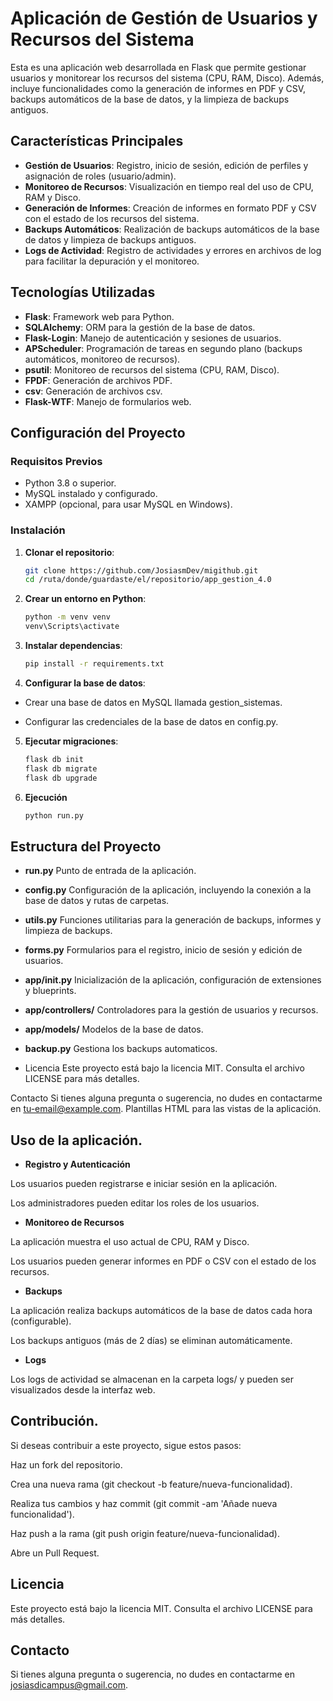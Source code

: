 # Aplicación de Gestión de Usuarios y Recursos del Sistema

Esta es una aplicación web desarrollada en Flask que permite gestionar usuarios y monitorear los recursos del sistema (CPU, RAM, Disco). Además, incluye funcionalidades como la generación de informes en PDF y CSV, backups automáticos de la base de datos, y la limpieza de backups antiguos.

## Características Principales

- **Gestión de Usuarios**: Registro, inicio de sesión, edición de perfiles y asignación de roles (usuario/admin).
- **Monitoreo de Recursos**: Visualización en tiempo real del uso de CPU, RAM y Disco.
- **Generación de Informes**: Creación de informes en formato PDF y CSV con el estado de los recursos del sistema.
- **Backups Automáticos**: Realización de backups automáticos de la base de datos y limpieza de backups antiguos.
- **Logs de Actividad**: Registro de actividades y errores en archivos de log para facilitar la depuración y el monitoreo.

## Tecnologías Utilizadas

- **Flask**: Framework web para Python.
- **SQLAlchemy**: ORM para la gestión de la base de datos.
- **Flask-Login**: Manejo de autenticación y sesiones de usuarios.
- **APScheduler**: Programación de tareas en segundo plano (backups automáticos, monitoreo de recursos).
- **psutil**: Monitoreo de recursos del sistema (CPU, RAM, Disco).
- **FPDF**: Generación de archivos PDF.
- **csv**: Generación de archivos csv.
- **Flask-WTF**: Manejo de formularios web.

## Configuración del Proyecto

### Requisitos Previos

- Python 3.8 o superior.
- MySQL instalado y configurado.
- XAMPP (opcional, para usar MySQL en Windows).

### Instalación

1. **Clonar el repositorio**:
   ```bash
   git clone https://github.com/JosiasmDev/migithub.git
   cd /ruta/donde/guardaste/el/repositorio/app_gestion_4.0

2. **Crear un entorno en Python**:
    ```bash
    python -m venv venv
    venv\Scripts\activate

3. **Instalar dependencias**:
    ```bash
    pip install -r requirements.txt

4. **Configurar la base de datos**:
- Crear una base de datos en MySQL llamada gestion_sistemas.

- Configurar las credenciales de la base de datos en config.py.

5. **Ejecutar migraciones**:
    ```bash
    flask db init
    flask db migrate
    flask db upgrade

6. **Ejecución**
    ```bash	
    python run.py

## Estructura del Proyecto

- **run.py** Punto de entrada de la aplicación.

- **config.py** Configuración de la aplicación, incluyendo la conexión a la base de datos y rutas de carpetas.

- **utils.py** Funciones utilitarias para la generación de backups, informes y limpieza de backups.

- **forms.py** Formularios para el registro, inicio de sesión y edición de usuarios.

- **app/init.py** Inicialización de la aplicación, configuración de extensiones y blueprints.

- **app/controllers/** Controladores para la gestión de usuarios y recursos.

- **app/models/** Modelos de la base de datos.

- **backup.py** Gestiona los backups automaticos.

- Licencia
Este proyecto está bajo la licencia MIT. Consulta el archivo LICENSE para más detalles.

Contacto
Si tienes alguna pregunta o sugerencia, no dudes en contactarme en tu-email@example.com. Plantillas HTML para las vistas de la aplicación.



## Uso de la aplicación.

- **Registro y Autenticación**

Los usuarios pueden registrarse e iniciar sesión en la aplicación.

Los administradores pueden editar los roles de los usuarios.

- **Monitoreo de Recursos**

La aplicación muestra el uso actual de CPU, RAM y Disco.

Los usuarios pueden generar informes en PDF o CSV con el estado de los recursos.

- **Backups**

La aplicación realiza backups automáticos de la base de datos cada hora (configurable).

Los backups antiguos (más de 2 días) se eliminan automáticamente.

- **Logs**

Los logs de actividad se almacenan en la carpeta logs/ y pueden ser visualizados desde la interfaz web.


## Contribución.

Si deseas contribuir a este proyecto, sigue estos pasos:

Haz un fork del repositorio.

Crea una nueva rama (git checkout -b feature/nueva-funcionalidad).

Realiza tus cambios y haz commit (git commit -am 'Añade nueva funcionalidad').

Haz push a la rama (git push origin feature/nueva-funcionalidad).

Abre un Pull Request.


## Licencia
Este proyecto está bajo la licencia MIT. Consulta el archivo LICENSE para más detalles.

## Contacto
Si tienes alguna pregunta o sugerencia, no dudes en contactarme en josiasdicampus@gmail.com.